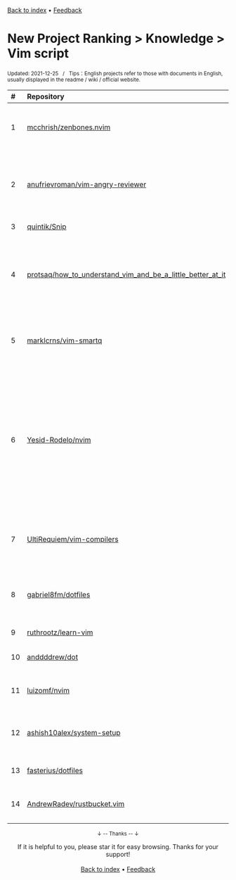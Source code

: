 <a href="https://github.com/kon9chunkit/GitHub-English-Top-Charts#github-english-top-charts">Back to index</a> • <a href="/content/docs/feedback.md">Feedback</a>

# New Project Ranking > Knowledge > Vim script
<sub>Updated: 2021-12-25&nbsp;&nbsp;&nbsp;/&nbsp;&nbsp;&nbsp;Tips：English projects refer to those with documents in English, usually displayed in the readme / wiki / official website.</sub>

|#|Repository|Description|Stars|Updated|Created|
|:-|:-|:-|:-|:-|:-|
|1|[mcchrish/zenbones.nvim](https://github.com/mcchrish/zenbones.nvim)|🪨 A collection of contrast-based Vim/Neovim colorschemes|157|2021-12-18|2021-08-20|
|2|[anufrievroman/vim-angry-reviewer](https://github.com/anufrievroman/vim-angry-reviewer)|Vim plugin for style correction for academic writing and scientific papers|31|2021-11-10|2021-08-22|
|3|[quintik/Snip](https://github.com/quintik/Snip)|-|13|2021-12-21|2021-05-13|
|4|[protsaq/how_to_understand_vim_and_be_a_little_better_at_it](https://github.com/protsaq/how_to_understand_vim_and_be_a_little_better_at_it)|people get annoyed at my ranting about vim so I put it here ➕ some very useful tips on how to get better at vim 🌶|12|2021-08-05|2021-03-30|
|5|[marklcrns/vim-smartq](https://github.com/marklcrns/vim-smartq)|Master key for exiting/deleting vim buffers with respect to window splits and tabs.|9|2021-11-13|2021-06-12|
|6|[Yesid-Rodelo/nvim](https://github.com/Yesid-Rodelo/nvim)|Configuracion personal de NeoVim como IDE de desarrollo, configurado principalmente para desarrollo web con javascript, typescript, react y svelte, y configurado para desarrollo movil con Flutter. Cue ...|5|2021-11-17|2021-02-24|
|7|[UltiRequiem/vim-compilers](https://github.com/UltiRequiem/vim-compilers)|:vhs: A collection of compilers for ready use by Vim's built-in compiler feature.|4|2021-06-05|2021-05-28|
|8|[gabriel8fm/dotfiles](https://github.com/gabriel8fm/dotfiles)|Ansible playbook and role to install software that will be used to do my job|4|2021-09-17|2021-04-14|
|9|[ruthrootz/learn-vim](https://github.com/ruthrootz/learn-vim)|steps for how I learned Vim|4|2021-11-09|2021-02-13|
|10|[anddddrew/dot](https://github.com/anddddrew/dot)|☾ Dotfiles on my Macbook M1 Pro.|2|2021-12-03|2021-11-06|
|11|[luizomf/nvim](https://github.com/luizomf/nvim)|Config files for neovim (just trying to learn a new thing)|2|2021-07-22|2021-06-29|
|12|[ashish10alex/system-setup](https://github.com/ashish10alex/system-setup)|My development environment and system setup guides|2|2021-11-23|2021-05-30|
|13|[fasterius/dotfiles](https://github.com/fasterius/dotfiles)|My personal collection of dotfiles.|2|2021-12-07|2021-04-23|
|14|[AndrewRadev/rustbucket.vim](https://github.com/AndrewRadev/rustbucket.vim)|[WIP] A collection of Rust tools for Vim|2|2021-07-11|2021-02-12|

<div align="center">
    <p><sub>↓ -- Thanks -- ↓</sub></p>
    If it is helpful to you, please star it for easy browsing. Thanks for your support!
</div>

<br/>

<div align="center"><a href="https://github.com/kon9chunkit/GitHub-English-Top-Charts#github-english-top-charts">Back to index</a> • <a href="/content/docs/feedback.md">Feedback</a></div>
